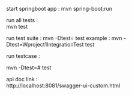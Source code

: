 start springboot app : 
 mvn spring-boot:run

run all tests :  
 mvn test

run test suite  : 
  mvn -Dtest=<suite name>  test
  example : 
  mvn -Dtest=Wproject1IntegrationTest  test

run testcase : 
    
  mvn -Dtest=<suite name>#<testcase name>  test

api doc link :  
   http://localhost:8081/swagger-ui-custom.html
